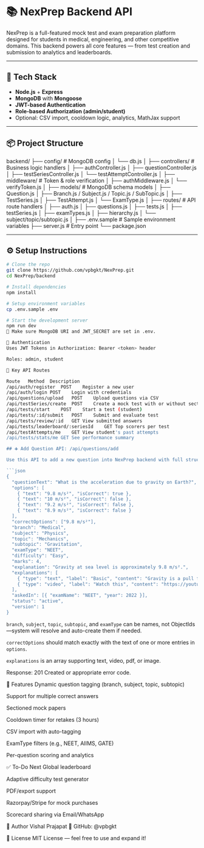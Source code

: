 # 📚 NexPrep Backend API

NexPrep is a full-featured mock test and exam preparation platform designed for students in medical, engineering, and other competitive domains. This backend powers all core features — from test creation and submission to analytics and leaderboards.

---

## 🚀 Tech Stack

- **Node.js** + **Express**
- **MongoDB** with **Mongoose**
- **JWT-based Authentication**
- **Role-based Authorization (admin/student)**
- Optional: CSV import, cooldown logic, analytics, MathJax support

---

## 📦 Project Structure

backend/ ├── config/ # MongoDB config │ └── db.js │ ├── controllers/ # Business logic handlers │ ├── authController.js │ ├── questionController.js │ ├── testSeriesController.js │ └── testAttemptController.js │ ├── middleware/ # Token & role verification │ ├── authMiddleware.js │ └── verifyToken.js │ ├── models/ # MongoDB schema models │ ├── Question.js │ ├── Branch.js / Subject.js / Topic.js / SubTopic.js │ ├── TestSeries.js │ ├── TestAttempt.js │ └── ExamType.js │ ├── routes/ # API route handlers │ ├── auth.js │ ├── questions.js │ ├── tests.js │ ├── testSeries.js │ ├── examTypes.js │ ├── hierarchy.js │ └── subject/topic/subtopic.js │ ├── .env.sample # Sample environment variables ├── server.js # Entry point └── package.json



---

## ⚙️ Setup Instructions

```bash
# Clone the repo
git clone https://github.com/vpbgkt/NexPrep.git
cd NexPrep/backend

# Install dependencies
npm install

# Setup environment variables
cp .env.sample .env

# Start the development server
npm run dev
📝 Make sure MongoDB URI and JWT_SECRET are set in .env.

🔐 Authentication
Uses JWT Tokens in Authorization: Bearer <token> header

Roles: admin, student

📌 Key API Routes

Route	Method	Description
/api/auth/register	POST	Register a new user
/api/auth/login	POST	Login with credentials
/api/questions/upload	POST	Upload questions via CSV
/api/testSeries/create	POST	Create a mock test with or without sections
/api/tests/start	POST	Start a test (student)
/api/tests/:id/submit	POST	Submit and evaluate test
/api/tests/review/:id	GET	View submitted answers
/api/tests/leaderboard/:seriesId	GET	Top scorers per test
/api/testAttempts/me	GET	View student's past attempts
/api/tests/stats/me	GET	See performance summary

## ➕ Add Question API: /api/questions/add

Use this API to add a new question into NexPrep backend with full structure:

```json
{
  "questionText": "What is the acceleration due to gravity on Earth?",
  "options": [
    { "text": "9.8 m/s²", "isCorrect": true },
    { "text": "10 m/s²", "isCorrect": false },
    { "text": "9.2 m/s²", "isCorrect": false },
    { "text": "8.9 m/s²", "isCorrect": false }
  ],
  "correctOptions": ["9.8 m/s²"],
  "branch": "Medical",
  "subject": "Physics",
  "topic": "Mechanics",
  "subtopic": "Gravitation",
  "examType": "NEET",
  "difficulty": "Easy",
  "marks": 4,
  "explanation": "Gravity at sea level is approximately 9.8 m/s².",
  "explanations": [
    { "type": "text", "label": "Basic", "content": "Gravity is a pull force towards Earth." },
    { "type": "video", "label": "Watch this", "content": "https://youtube.com/xyz" }
  ],
  "askedIn": [{ "examName": "NEET", "year": 2022 }],
  "status": "active",
  "version": 1
}
```

`branch`, `subject`, `topic`, `subtopic`, and `examType` can be names, not ObjectIds—system will resolve and auto-create them if needed.

`correctOptions` should match exactly with the text of one or more entries in `options`.

`explanations` is an array supporting text, video, pdf, or image.

Response: 201 Created or appropriate error code.

🧠 Features
Dynamic question tagging (branch, subject, topic, subtopic)

Support for multiple correct answers

Sectioned mock papers

Cooldown timer for retakes (3 hours)

CSV import with auto-tagging

ExamType filters (e.g., NEET, AIIMS, GATE)

Per-question scoring and analytics

✅ To-Do Next
Global leaderboard

Adaptive difficulty test generator

PDF/export support

Razorpay/Stripe for mock purchases

Scorecard sharing via Email/WhatsApp

👥 Author
Vishal Prajapat
🔗 GitHub: @vpbgkt

📄 License
MIT License — feel free to use and expand it!
